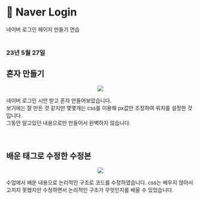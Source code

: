 # 📌 Naver Login
네이버 로그인 페이지 만들기 연습
</br></br>
### 23년 5월 27일 
## 혼자 만들기  
  
<p align="center">
  <img src="https://github.com/KIMGEUNDU/naver-login/assets/126174401/4e44d6d6-a7dc-48cd-b45e-09b3d8def314">
</p>


네이버 로그인 시안 받고 혼자 만들어보았습니다.  
보기에는 잘 만든 것 같지만 몇몇개는 css를 이용해 px값만 조정하여 위치를 설정한 것입니다.  
그동안 알고있던 내용으로만 만들어서 완벽하지 않습니다.  
</br></br>
## 배운 태그로 수정한 수정본  

<p align="center">
  <img src="https://github.com/KIMGEUNDU/naver-login/assets/126174401/b49a1a10-35d8-4905-a472-4b22f9c60bf2">
</p>  

수업에서 배운 내용으로 논리적인 구조로 코드를 수정하였습니다.
css는 배우지 않아서 고치지 못했지만 수정하면서 논리적인 구조가 무엇인지를 배울 수 있었습니다.
